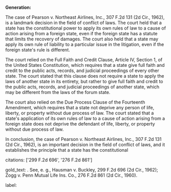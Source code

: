 **Generation:**

 <answer>

The case of Pearson v. Northeast Airlines, Inc., 307 F.2d 131 (2d Cir., 1962), is a landmark decision in the field of conflict of laws. The court held that a state has the constitutional power to apply its own rules of law to a cause of action arising from a foreign state, even if the foreign state has a statute that limits the recovery of damages. The court also held that a state may apply its own rule of liability to a particular issue in the litigation, even if the foreign state's rule is different.

The court relied on the Full Faith and Credit Clause, Article IV, Section 1, of the United States Constitution, which requires that a state give full faith and credit to the public acts, records, and judicial proceedings of every other state. The court stated that this clause does not require a state to apply the laws of another state in its entirety, but rather to give full faith and credit to the public acts, records, and judicial proceedings of another state, which may be different from the laws of the forum state.

The court also relied on the Due Process Clause of the Fourteenth Amendment, which requires that a state not deprive any person of life, liberty, or property without due process of law. The court stated that a state's application of its own rules of law to a cause of action arising from a foreign state does not deprive the defendant of life, liberty, or property without due process of law.

In conclusion, the case of Pearson v. Northeast Airlines, Inc., 307 F.2d 131 (2d Cir., 1962), is an important decision in the field of conflict of laws, and it establishes the principle that a state has the constitutional

citations: ['299 F.2d 696', '276 F.2d 861']

gold_text: . See, e. g., Hausman v. Buckley, 299 F.2d 696 (2d Cir., 1962); Zogg v. Penn Mutual Life Ins. Co., 276 F.2d 861 (2d Cir., 1960).

label: 